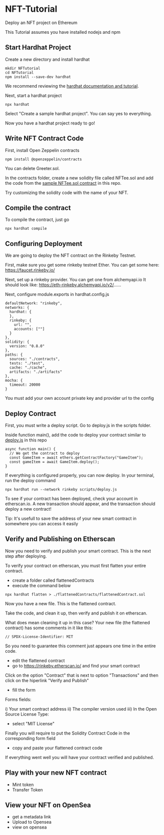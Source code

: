 # NFT-Tutorial
Deploy an NFT project on Ethereum

This Tutorial assumes you have installed nodejs and npm

## Start Hardhat Project

Create a new directory and install hardhat
```
mkdir NFTutorial
cd NFTutorial
npm install --save-dev hardhat
```

We recommend reviewing the [hardhat documentation and tutorial](https://hardhat.org).

Next, start a hardhat project

```
npx hardhat
```

Select "Create a sample hardhat project". You can say yes to everything.

Now you have a hardhat project ready to go!

## Write NFT Contract Code

First, install Open Zeppelin contracts

```
npm install @openzeppelin/contracts
```

You can delete Greeter.sol.

In the contracts folder, create a new solidity file called NFTee.sol and add the code from the [sample NFTee.sol contract](https://github.com/BlockDevsUnited/NFT-Tutorial/blob/main/contracts/NFTee.sol) in this repo.

Try customizing the solidity code with the name of your NFT.

## Compile the contract

To compile the contract, just go

```
npx hardhat compile
```

## Configuring Deployment

We are going to deploy the NFT contract on the Rinkeby Testnet.

First, make sure you get some rinkeby testnet Ether.  You can get some here: https://faucet.rinkeby.io/

Next, set up a rinkeby provider. You can get one from alchemyapi.io
It should look like: https://eth-rinkeby.alchemyapi.io/v2/......

Next, configure module.exports in hardhat.config.js

```
defaultNetwork: "rinkeby",
networks: {
  hardhat: {
  },
  rinkeby: {
    url: "",
    accounts: [""]
  }
},
solidity: {
  version: "0.8.0"
},
paths: {
  sources: "./contracts",
  tests: "./test",
  cache: "./cache",
  artifacts: "./artifacts"
},
mocha: {
  timeout: 20000
}
```

You must add your own account private key and provider url to the config

## Deploy Contract

First, you must write a deploy script. Go to deploy.js in the scripts folder.

Inside function main(), add the code to deploy your contract similar to [deploy.js](https://github.com/BlockDevsUnited/NFT-Tutorial/blob/main/scripts/deploy.js) in this repo

```
async function main() {
  // We get the contract to deploy
  const GameItem = await ethers.getContractFactory("GameItem");
  const gameItem = await GameItem.deploy();
}
```

If everything is configured properly, you can now deploy. In your terminal, run the deploy command

```
npx hardhat run --network rinkeby scripts/deploy.js
```

To see if your contract has been deployed, check your account in etherscan.io. A new transaction should appear, and the transaction should deploy a new contract!

Tip: It's usefull to save the address of your new smart contract in somewhere you can access it easily

## Verify and Publishing on Etherscan

Now you need to verify and publish your smart contract. This is the next step after deploying.

To verify your contract on etherscan, you must first flatten your entire contract.

- create a folder called flattenedContracts
- execute the command below

```
npx hardhat flatten > ./flattenedContracts/flattenedContract.sol
```
Now you have a new file. This is the flattened contract.

Take the code, and clean it up, then verify and publish it on etherscan.

What does mean cleaning it up in this case? Your new file (the flattened contract) has some comments in it like this:

```
// SPDX-License-Identifier: MIT
```

So you need to guarantee this comment just appears one time in the entire code.

- edit the flattened contract
- go to https://rinkeby.etherscan.io/ and find your smart contract

Click on the option "Contract" that is next to option "Transactions" and then click on the hiperlink "Verify and Publish"

- fill the form

Forms fields:

i) Your smart contract address
ii) The compiler version used
iii) In the Open Source License Type:

- select "MIT License"

Finally you will require to put the Solidity Contract Code in the corresponding form field

- copy and paste your flattened contract code

If everything went well you will have your contract verified and published.

## Play with your new NFT contract

   - Mint token
   - Transfer Token


## View your NFT on OpenSea

- get a metadata link
- Upload to Opensea
- view on opensea
